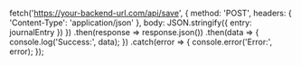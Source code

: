 fetch('https://your-backend-url.com/api/save', {
  method: 'POST',
  headers: {
    'Content-Type': 'application/json'
  },
  body: JSON.stringify({ entry: journalEntry })
})
.then(response => response.json())
.then(data => {
  console.log('Success:', data);
})
.catch(error => {
  console.error('Error:', error);
});
